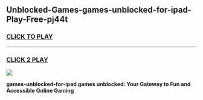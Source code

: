 
## Unblocked-Games-games-unblocked-for-ipad-Play-Free-pj44t
<h3>
<a href="https://premium76.site?title=games-unblocked-for-ipad&ref=09A">CLICK TO PLAY</a></h3>
<hr>

<h3>
<a href="https://premium76.site?title=games-unblocked-for-ipad&ref=09A">CLICK 2 PLAY</a>
  
</h3>

<a href="https://premium76.site?title=games-unblocked-for-ipad&ref=09A"><img src="https://clearcache.store/games.png"></a>


**games-unblocked-for-ipad games unblocked: Your Gateway to Fun and Accessible Online Gaming**
